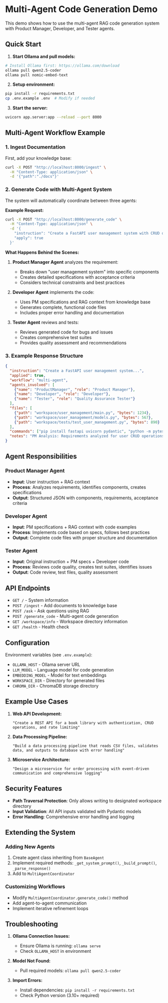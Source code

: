 # Multi-Agent Code Generation Demo

This demo shows how to use the multi-agent RAG code generation system with Product Manager, Developer, and Tester agents.

## Quick Start

1. **Start Ollama and pull models:**
```bash
# Install Ollama first: https://ollama.com/download
ollama pull qwen2.5-coder
ollama pull nomic-embed-text
```

2. **Setup environment:**
```bash
pip install -r requirements.txt
cp .env.example .env  # Modify if needed
```

3. **Start the server:**
```bash
uvicorn app.server:app --reload --port 8000
```

## Multi-Agent Workflow Example

### 1. Ingest Documentation
First, add your knowledge base:
```bash
curl -X POST "http://localhost:8000/ingest" \
  -H "Content-Type: application/json" \
  -d '{"path":"./docs"}'
```

### 2. Generate Code with Multi-Agent System
The system will automatically coordinate between three agents:

**Example Request:**
```bash
curl -X POST "http://localhost:8000/generate_code" \
  -H "Content-Type: application/json" \
  -d '{
    "instruction": "Create a FastAPI user management system with CRUD operations, input validation, and comprehensive tests",
    "apply": true
  }'
```

**What Happens Behind the Scenes:**

1. **Product Manager Agent** analyzes the requirement:
   - Breaks down "user management system" into specific components
   - Creates detailed specifications with acceptance criteria
   - Considers technical constraints and best practices

2. **Developer Agent** implements the code:
   - Uses PM specifications and RAG context from knowledge base
   - Generates complete, functional code files
   - Includes proper error handling and documentation

3. **Tester Agent** reviews and tests:
   - Reviews generated code for bugs and issues
   - Creates comprehensive test suites
   - Provides quality assessment and recommendations

### 3. Example Response Structure
```json
{
  "instruction": "Create a FastAPI user management system...",
  "applied": true,
  "workflow": "multi-agent",
  "agents_involved": [
    {"name": "ProductManager", "role": "Product Manager"},
    {"name": "Developer", "role": "Developer"},
    {"name": "Tester", "role": "Quality Assurance Tester"}
  ],
  "files": [
    {"path": "workspace/user_management/main.py", "bytes": 1234},
    {"path": "workspace/user_management/models.py", "bytes": 567},
    {"path": "workspace/tests/test_user_management.py", "bytes": 890}
  ],
  "commands": ["pip install fastapi uvicorn pydantic", "python -m pytest"],
  "notes": "PM Analysis: Requirements analyzed for user CRUD operations | Dev Notes: Implemented with proper validation and error handling | QA Review: Code quality score 9/10, comprehensive tests included"
}
```

## Agent Responsibilities

### Product Manager Agent
- **Input**: User instruction + RAG context
- **Process**: Analyzes requirements, identifies components, creates specifications
- **Output**: Structured JSON with components, requirements, acceptance criteria

### Developer Agent  
- **Input**: PM specifications + RAG context with code examples
- **Process**: Implements code based on specs, follows best practices
- **Output**: Complete code files with proper structure and documentation

### Tester Agent
- **Input**: Original instruction + PM specs + Developer code
- **Process**: Reviews code quality, creates test suites, identifies issues
- **Output**: Code review, test files, quality assessment

## API Endpoints

- `GET /` - System information
- `POST /ingest` - Add documents to knowledge base
- `POST /ask` - Ask questions using RAG
- `POST /generate_code` - Multi-agent code generation
- `GET /workspace/info` - Workspace directory information
- `GET /health` - Health check

## Configuration

Environment variables (see `.env.example`):
- `OLLAMA_HOST` - Ollama server URL
- `LLM_MODEL` - Language model for code generation
- `EMBEDDING_MODEL` - Model for text embeddings
- `WORKSPACE_DIR` - Directory for generated files
- `CHROMA_DIR` - ChromaDB storage directory

## Example Use Cases

1. **Web API Development:**
   ```
   "Create a REST API for a book library with authentication, CRUD operations, and rate limiting"
   ```

2. **Data Processing Pipeline:**
   ```
   "Build a data processing pipeline that reads CSV files, validates data, and outputs to database with error handling"
   ```

3. **Microservice Architecture:**
   ```  
   "Design a microservice for order processing with event-driven communication and comprehensive logging"
   ```

## Security Features

- **Path Traversal Protection**: Only allows writing to designated workspace directory
- **Input Validation**: All API inputs validated with Pydantic models
- **Error Handling**: Comprehensive error handling and logging

## Extending the System

### Adding New Agents
1. Create agent class inheriting from `BaseAgent`
2. Implement required methods: `_get_system_prompt()`, `_build_prompt()`, `_parse_response()`
3. Add to `MultiAgentCoordinator`

### Customizing Workflows
- Modify `MultiAgentCoordinator.generate_code()` method
- Add agent-to-agent communication
- Implement iterative refinement loops

## Troubleshooting

1. **Ollama Connection Issues:**
   - Ensure Ollama is running: `ollama serve`
   - Check `OLLAMA_HOST` in environment

2. **Model Not Found:**
   - Pull required models: `ollama pull qwen2.5-coder`

3. **Import Errors:**
   - Install dependencies: `pip install -r requirements.txt`
   - Check Python version (3.10+ required)
